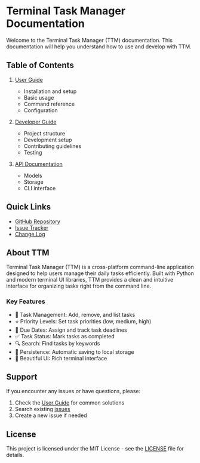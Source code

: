# Terminal Task Manager Documentation

Welcome to the Terminal Task Manager (TTM) documentation. This documentation will help you understand how to use and develop with TTM.

## Table of Contents

1. [User Guide](user_guide/README.md)
   - Installation and setup
   - Basic usage
   - Command reference
   - Configuration

2. [Developer Guide](developer_guide/README.md)
   - Project structure
   - Development setup
   - Contributing guidelines
   - Testing

3. [API Documentation](api/README.md)
   - Models
   - Storage
   - CLI interface

## Quick Links

- [GitHub Repository](https://github.com/im-udxt/terminalapp)
- [Issue Tracker](https://github.com/im-udxt/terminalapp/issues)
- [Change Log](CHANGELOG.md)

## About TTM

Terminal Task Manager (TTM) is a cross-platform command-line application designed to help users manage their daily tasks efficiently. Built with Python and modern terminal UI libraries, TTM provides a clean and intuitive interface for organizing tasks right from the command line.

### Key Features

- 📝 Task Management: Add, remove, and list tasks
- ⭐ Priority Levels: Set task priorities (low, medium, high)
- 📅 Due Dates: Assign and track task deadlines
- ✅ Task Status: Mark tasks as completed
- 🔍 Search: Find tasks by keywords
- 💾 Persistence: Automatic saving to local storage
- 🎨 Beautiful UI: Rich terminal interface

## Support

If you encounter any issues or have questions, please:

1. Check the [User Guide](user_guide/README.md) for common solutions
2. Search existing [issues](https://github.com/im-udxt/terminalapp/issues)
3. Create a new issue if needed

## License

This project is licensed under the MIT License - see the [LICENSE](../LICENSE) file for details. 